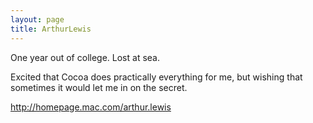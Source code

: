 ```yaml
---
layout: page
title: ArthurLewis
---
```



One year out of college. Lost at sea.

Excited that Cocoa does practically everything for me, but wishing that sometimes it would let me in on the secret.

http://homepage.mac.com/arthur.lewis

